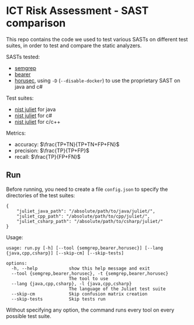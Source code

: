 # ICT Risk Assessment - SAST comparison

This repo contains the code we used to test various SASTs on different test suites, in order to test and compare the static analyzers.

SASTs tested:
- [semgrep](https://github.com/semgrep/semgrep)
- [bearer](https://github.com/bearer/bearer)
- [horusec](https://github.com/ZupIT/horusec), using `-D` (`--disable-docker`) to use the proprietary SAST on java and c#

Test suites:
- [nist juliet](https://samate.nist.gov/SARD/test-suites/111) for java
- [nist juliet](https://samate.nist.gov/SARD/test-suites/110) for c#
- [nist juliet](https://samate.nist.gov/SARD/test-suites/112) for c/c++

Metrics:
- accuracy: $\frac{TP+TN}{TP+TN+FP+FN}$
- precision: $\frac{TP}{TP+FP}$
- recall: $\frac{TP}{FP+FN}$

## Run
Before running, you need to create a file `config.json` to specify the directories of the test suites:
```
{
    "juliet_java_path": "/absolute/path/to/java/juliet/",
    "juliet_cpp_path": "/absolute/path/to/cpp/juliet/",
    "juliet_csharp_path": "/absolute/path/to/csharp/juliet/"
}
```

Usage:
```
usage: run.py [-h] [--tool {semgrep,bearer,horusec}] [--lang {java,cpp,csharp}] [--skip-cm] [--skip-tests]

options:
  -h, --help            show this help message and exit
  --tool {semgrep,bearer,horusec}, -t {semgrep,bearer,horusec}
                        The tool to use
  --lang {java,cpp,csharp}, -l {java,cpp,csharp}
                        The language of the Juliet test suite
  --skip-cm             Skip confusion matrix creation
  --skip-tests          Skip tests run
```

Without specifying any option, the command runs every tool on every possible test suite.
